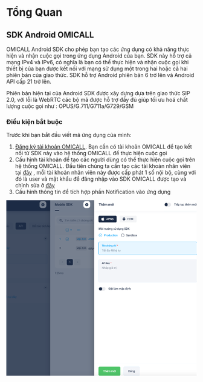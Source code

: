 # Tổng Quan

## SDK Android OMICALL <a href="#plivo-android-sdk" id="plivo-android-sdk"></a>

OMICALL Android SDK cho phép bạn tạo các ứng dụng có khả năng thực hiện và nhận cuộc gọi trong ứng dụng Android của bạn. SDK này hỗ trợ cả mạng IPv4 và IPv6, có nghĩa là bạn có thể thực hiện và nhận cuộc gọi khi thiết bị của bạn được kết nối với mạng sử dụng một trong hai hoặc cả hai phiên bản của giao thức. SDK hỗ trợ Android phiên bản 6 trở lên và Android API cấp 21 trở lên.

Phiên bản hiện tại của Android SDK được xây dựng dựa trên giao thức SIP 2.0, với lỗi là WebRTC các bộ mã được hỗ trợ đầy đủ giúp tối ưu hoá chất lượng cuộc gọi như : OPUS/G.711/G711a/G729/GSM

### Điều kiện bắt buộc <a href="#prerequisites" id="prerequisites"></a>

Trước khi bạn bắt đầu viết mã ứng dụng của mình:

1. [Đăng ký tài khoản OMICALL](https://sso.omicrm.io/). Bạn cần có tài khoản OMICALL để tạo kết nối từ SDK này vào hệ thống OMICALL để thực hiện cuộc gọi
2. Cấu hình tài khoản để tạo các người dùng có thể thực hiện cuộc gọi trên hệ thống OMICALL. Đầu tiên chúng ta cần tạo các tài khoản nhân viên tại [đây](https://docs.omicrm.io/nhan-vien/gioi-thieu) , mỗi tài khoản nhân viên này được cấp phát 1 số nội bộ, cùng với đó là user và mật khẩu để đăng nhập vào SDK OMICALL được tạo và chỉnh sửa ở [đây](https://docs.omicrm.io/cau-hinh-tong-dai/so-noi-bo)&#x20;
3. Cấu hình thông tin để tích hợp phần Notification vào ứng dụng&#x20;

<img src="../../.gitbook/assets/image (2).png" alt="" data-size="original">

